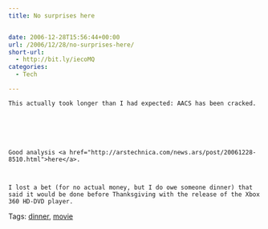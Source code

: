```yaml
---
title: No surprises here


date: 2006-12-28T15:56:44+00:00
url: /2006/12/28/no-surprises-here/
short-url:
  - http://bit.ly/iecoMQ
categories:
  - Tech

---
```

<div class='microid-mailto+http:sha1:4759210229322554a5c0e49bdb8829f64312ca6f'>
  
    This actually took longer than I had expected: AACS has been cracked.
  
  
  
  
  
  
    Good analysis <a href="http://arstechnica.com/news.ars/post/20061228-8510.html">here</a>.
  
  
  
    I lost a bet (for no actual money, but I do owe someone dinner) that said it would be done before Thanksgiving with the release of the Xbox 360 HD-DVD player.
  
</div>

<div class="st-post-tags">
  Tags: <a href="http://www.cavort.org/tag/dinner/" title="dinner" rel="tag">dinner</a>, <a href="http://www.cavort.org/tag/movie/" title="movie" rel="tag">movie</a><br />
</div>